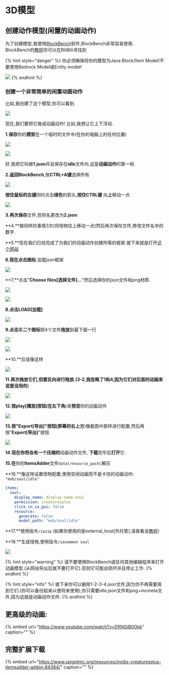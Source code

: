 # 3D模型

## 创建动作模型\(闲置的动画动作\)

为了创建模型,我使用[BlockBench](https://blockbench.net/)软件,BlockBench非常容易使用.  
BlockBench的[教程](https://search.bilibili.com/all?keyword=BlockBench&from_source=webtop_search&spm_id_from=333.851)你可以在BiliBili寻找到

{% hint style="danger" %}
你必须确保将你的模型为Java Block/Item Model!不要使用Bedrock Model或Entity model!

![](../../../../../.gitbook/assets/immagine%20%2889%29%20%2813%29.png)
{% endhint %}

### 创建一个非常简单的闲置动画动作

比如,我创建了这个模型,你可以看到.

![](../../../../../.gitbook/assets/immagine%20%2857%29.png)

现在,我们要把它做成动画动作! 比如,我想让它上下浮动.

**1.保存**你的**模型**在一个临时的文件中\(在你的电脑上的任何位置\)

![](../../../../../.gitbook/assets/immagine%20%2887%29.png)

![](../../../../../.gitbook/assets/immagine%20%2882%29.png)

好,我把它叫做**1.json**并且保存在**idle**文件内.这是**动画动作**的第一帧.

**2.**返回**BlockBench**,按**CTRL+A键**选择所有

![](../../../../../.gitbook/assets/immagine%20%2878%29.png)

**按住鼠标的左键**同时点击**绿色**的箭头,**按住CTRL键** 向**上**移动一点

![](../../../../../.gitbook/assets/immagine%20%2862%29.png)

**3.再次保存**文件,但将名更改为**2.json**

**4.**做同样的事情3次\(将怪物往上移动一点\)然后再次保存文件,修改文件名中的数字.

**5.**现在我们已经完成了为我们的动画动作创建所需的框架.接下来就是打开[这个网站](https://lonedev6.github.io/animated-models/)

**6.**现在点击**图标**.加载json框架

![](../../../../../.gitbook/assets/immagine%20%2880%29.png)

**7.**点击"**Choose files\[选择文件\]...**"然后选择你的json文件和png材质.

![](../../../../../.gitbook/assets/immagine%20%2814%29.png)

![](../../../../../.gitbook/assets/immagine%20%2873%29.png)

**8.**点击**LOAD\[加载\]**

![](../../../../../.gitbook/assets/immagine%20%2883%29.png)

**9.点击**第**二个图标**把4个文件**拖放**到最下面一行

![](../../../../../.gitbook/assets/immagine%20%2879%29.png)

![](../../../../../.gitbook/assets/immagine%20%2861%29.png)

**10.**应该像这样

![](../../../../../.gitbook/assets/immagine%20%2874%29.png)

**11.**再次拖放它们,但要反向进行拖放.\(3-2**,我忽略了1和4,因为它们对后面的动画来说是没用的**\)

![](../../../../../.gitbook/assets/immagine%20%2885%29.png)

**12.**按**play\[播放\]**按钮\(在**左下角**\)来**预览**你的动画动作

![](https://i.imgur.com/zslbD0G.gif)

**13.**按"**Export\[导出\]**"按钮\(**屏幕**的**右上方**\)像截图中那样进行配置,然后再按"**Export\[导出\]**"按钮.

![](../../../../../.gitbook/assets/immagine%20%2866%29.png)

**14.**现在你将会有一个**压缩的**动画动作文件, **下载**完毕后**打开**它.

**15.在**你的**ItemsAdder**文件`data\resource_pack\`解压

**16.**像这样设置怪物配置,使用空闲动画而不是卡住的动画动作: `"mob/soul/idle"`

```yaml
items:
  soul:
    display_name: display-name-soul
    permission: creaturesplus
    click_in_ia_gui: false
    resource:
      generate: false
      model_path: "mob/soul/idle"
```

**17.**使用指令`/iazip` \(如果你使用的是external\_host\[外托管\],请查看该[教程](../../../../resourcepack-hosting/)\)

**18.**生成怪物,使用指令`/iasummon soul`

![](https://i.imgur.com/1tljgbv.gif)

{% hint style="warning" %}
请不要使用BlockBench或任何其他编辑程序来打开动画模型.\(从网站导出后就不要打开它\).否则它可能会损坏并且停止工作.
{% endhint %}

{% hint style="info" %}
接下来你可以删除1-2-3-4.json文件,因为你不再需要用到它们.\(你可以备份起来以便将来使用\),你只需要idle.json文件和png+mcmeta文件,因为这就是动画动作文件.
{% endhint %}

## 更高级的动画:

{% embed url="https://www.youtube.com/watch?v=DflNQjB0Okk" caption="" %}

## 完整扩展下载

{% embed url="https://www.spigotmc.org/resources/mobs-creaturesplus-itemsadder-addon.84384/" caption="" %}

